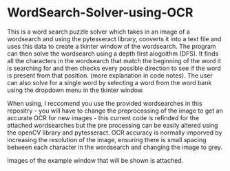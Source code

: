 # WordSearch-Solver-using-OCR
This is a word search puzzle solver which takes in an image of a wordsearch and using the pytesseract library, converts it into a text file and uses this data to create a tkinter window of the wordsearch. The program can then solve the wordsearch using a depth first alogoithm (DFS). It finds all the characters in the wordsearch that match the beginning of the word it is searching for and then checks every possible direction to see if the word is present from that position. (more explanation in code notes). The user can also solve for a single word by selecting a word from the word bank using the dropdown menu in the tkinter window.

When using, I reccomend you use the provided wordsearches in this repositry - you will have to change the preprocessing of the image to get an accurate OCR for new images - this current code is refinded for the attached wordsearches but the pre processing can be easily altered using the openCV library and pytesseract. OCR accuracy is normally imporved by increasing the resolution of the image, ensuring there is small spacing between each character in the wordsearch and changing the image to grey.

Images of the example window that will be shown is attached.
